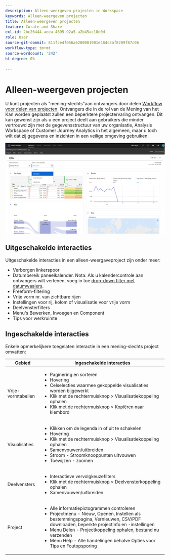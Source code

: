 ```yaml
---
description: Alleen-weergeven projecten in Workspace
keywords: Alleen-weergeven projecten
title: Alleen-weergeven projecten
feature: Curate and Share
exl-id: 2bc26444-aeea-4695-92a5-a2b45ac18e0d
role: User
source-git-commit: 811fce4f056a6280081901e484c3af8209f87c06
workflow-type: tm+mt
source-wordcount: '242'
ht-degree: 0%

---
```


# Alleen-weergeven projecten

U kunt projecten als &quot;mening-slechts&quot;aan ontvangers door delen [Workflow voor delen van projecten](/help/analysis-workspace/curate-share/share-projects.md). Ontvangers die in de rol van de Mening van het Kan worden geplaatst zullen een beperktere projectervaring ontvangen. Dit kan gewenst zijn als u een project deelt aan gebruikers die minder vertrouwd zijn met de gegevensstructuur van uw organisatie, Analysis Workspace of Customer Journey Analytics in het algemeen, maar u toch wilt dat zij gegevens en inzichten in een veilige omgeving gebruiken.

![Een gezamenlijk project met alleen viewers.](assets/view-only-project.png)

## Uitgeschakelde interacties

Uitgeschakelde interacties in een alleen-weergaveproject zijn onder meer:

* Verborgen linkerspoor
* Datumbereik paneelkalender. Nota: Als u kalendercontrole aan ontvangers wilt verlenen, voeg in toe [drop-down filter met datumwaaiers](https://experienceleague.adobe.com/docs/analytics-learn/tutorials/analysis-workspace/using-panels/using-drop-down-filters.html).
* Freeform-filtering
* Vrije vorm nr. van zichtbare rijen
* Instellingen voor rij, kolom of visualisatie voor vrije vorm
* Deelvensterfilters
* Menu&#39;s Bewerken, Invoegen en Component
* Tips voor werkruimte

## Ingeschakelde interacties

Enkele opmerkelijkere toegelaten interactie in een mening-slechts project omvatten:

| Gebied | Ingeschakelde interacties |
| --- | --- |
| Vrije-vormtabellen | <ul><li>Paginering en sorteren</li><li>Hovering</li><li>Celselecties waarmee gekoppelde visualisaties worden bijgewerkt</li><li>Klik met de rechtermuisknop > Visualisatiekoppeling ophalen</li><li>Klik met de rechtermuisknop > Kopiëren naar klembord</li></ul> |
| Visualisaties | <ul><li>Klikken om de legenda in of uit te schakelen</li><li>Hovering</li><li>Klik met de rechtermuisknop > Visualisatiekoppeling ophalen</li><li>Samenvouwen/uitbreiden</li><li>Stroom - Stroomknooppunten uitvouwen</li><li>Toewijzen - zoomen</li></ul> |
| Deelvensters | <ul><li>Interactieve vervolgkeuzefilters</li><li>Klik met de rechtermuisknop > Deelvensterkoppeling ophalen</li><li>Samenvouwen/uitbreiden</li></ul> |
| Project | <ul><li>Alle informatiepictogrammen controleren</li><li>Projectmenu - Nieuw, Openen, Instellen als bestemmingspagina, Vernieuwen, CSV/PDF downloaden, beperkte projectinfo en -instellingen</li><li>Menu Delen - Projectkoppeling ophalen, bestand nu verzenden</li><li>Menu Help - Alle handelingen behalve Opties voor Tips en Foutopsporing</li></ul> |
